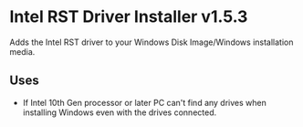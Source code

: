 # Intel RST Driver Installer v1.5.3
Adds the Intel RST driver to your Windows Disk Image/Windows installation media.

## Uses
- If Intel 10th Gen processor or later PC can't find any drives when installing Windows even with the drives connected.
